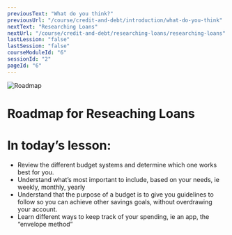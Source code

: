 ```yaml
---
previousText: "What do you think?"
previousUrl: "/course/credit-and-debt/introduction/what-do-you-think"
nextText: "Researching Loans"
nextUrl: "/course/credit-and-debt/researching-loans/researching-loans"
lastLession: "false"
lastSession: "false"
courseModuleId: "6"
sessionId: "2"
pageId: "6"
---
```



![Roadmap](/assets/img/roadmap.png)
# Roadmap for Reseaching Loans
# In today’s lesson: 
- Review the different budget systems and determine which one works best for you.
- Understand what’s most important to include,  based on your needs, ie weekly, monthly, yearly
- Understand that the purpose of a budget is to give you guidelines to follow so you can achieve other savings goals, without overdrawing your account.
- Learn different ways to keep track of your spending, ie an app, the “envelope method”

